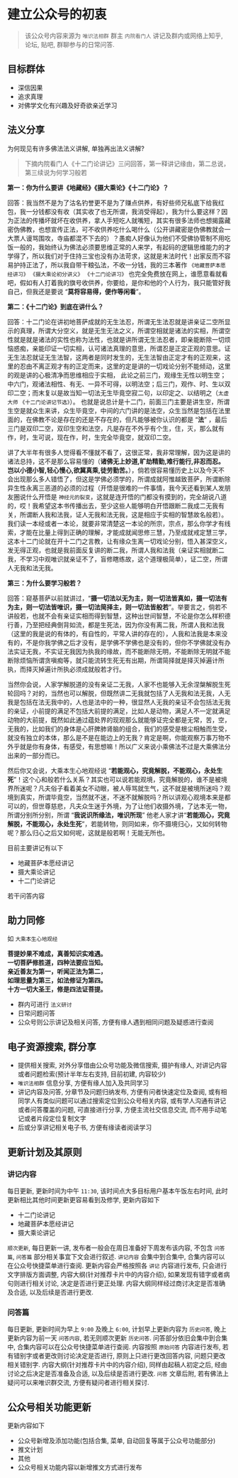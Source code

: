 # 建立公众号的初衷

> 该公众号内容来源为 `唯识法相群` 群主 `内院看门人` 讲记及群内或网络上知乎, 论坛, 贴吧, 群聊参与的日常问答.

## 目标群体

- 深信因果
- 追求真理
- 对佛学文化有兴趣及好奇欲亲近学习

## 法义分享

为何现见有许多佛法法义讲解, 单独再出法义讲解?

> 下摘内院看门人《十二门论讲记》三问回答，第一释讲记缘由，第二总说，第三续说为何学习般若

**第一：你为什么要讲《地藏经》《摄大乘论》《十二门论》？**

回答：我当然不是为了沽名钓誉更不是为了赚点供养，有好些师兄私底下给我红包，我一分钱都没有收（其实收了也无所谓，我消受得起），我为什么要这样？因为正法的传播坏就坏在收供养，拿人手短吃人就嘴短，其实有很多法师也想揭露藏密伪佛教，也想宣传正法，可不收供养吃什么喝什么（公开讲藏密是伪佛教就会一大票人谩骂围攻，寺庙都混不下去的）？愚痴人好像认为他们不受佛协管制不用吃饭一般的，我始终认为佛法必须要思维正常的人来学，有起码的逻辑思维能力的才学得了，所以我们对于住持三宝也没有办法苛求，这就是末法时代！出家反而不容易护持正法了，所以我自带干粮弘法，不收一分钱，我的三本著作 `《地藏菩萨本愿经讲习》` `《摄大乘论初分讲义》` `《十二门论讲习》` 也完全免费放在网上，谁愿意看就看吧，假如有人打着我的旗号收供养，你要给，是你和他的个人行为，我只能管好我自己，但我还是要说 “**莫将容易得，便作等闲看**”。

**第二：《十二门论》到底在讲什么？**

回答：十二门论在讲初地菩萨成就的无生法忍，所谓无生法忍就是讲亲证二空所显示的真理，所谓大分空义，就是无生无法之义，所谓空相就是诸法的实相，所谓空性就是就是诸法的实性也称为法性，也就是讲所谓无生法忍者，即亲能断除一切烦恼惑痴，亲能印证一切实相，认可诸法真理的意思，所谓忍是正定正观的意思。证无生法忍就证无生法智，这两者是同时发生的，无生法智由正定才有的正观来，这里的忍由不离正观才有的正定而来，这里的定是讲的一切戏论分别不能倾动，这里的观是讲的心极清净而思维相应于实相，
此论之前三门，观缘生无性以明生空；中六门，观诸法相性、有无、一异不可得，以明法空；后三门，观作、时、生以双印二空；而末复以是故当知一切法无生毕竟空寂二句，以印定之、以结明之（`太虚大师` `《十二门论讲记节选》`）。
也就是说总计是十二门，前面三门主要是讲生空，所谓生空是就众生来讲，众生毕竟空，中间的六门讲的是法空，众生当然是包括在法里面的，在佛教不论是存在的还是不存在的，但凡能够被你认识的都是 “**法**” ，最后三门是双印二空，双印生空和法空，凡是存在不外乎有个生，住，灭，那么就有作，时，生可说，现在作，时，生完全毕竟空，就双印二空。

讲了大半年有很多人觉得看不懂就不看了，这很正常，我非常理解，因为这是讲的诸法总持，这不是那么容易懂的（**诸佛无上妙道,旷劫精勤,难行能行,非忍而忍。岂以小德小智,轻心慢心,欲冀真乘,徒劳勤苦。**），倘若很容易懂历史上以及今天不会出现那么多人错悟了，但这是学佛必须学的，所谓成就阿惟越致菩萨，所谓断除异生性永离三恶道的必须的过程（开悟是很难的一件事情，我今天还看到某人发朋友圈说什么开悟是 `神经元的裂变`，这就是连开悟的门都没有摸到的，完全胡说八道的，哎！我希望这本书传播出去，至少这些人能够明白开悟跟断二我成二无我有关，所谓断人我和法我，证人无我和法无我，这是相应于实相的智慧故名般若）。
我们读一本经或者一本论，就要非常清楚这一本论的所宗，宗点，那么你学才有线索，才能在比量上得到正确的理解，才能成就闻思修三慧，乃至成就戒定慧三学，这本十二门论就在开十二门之言教，让有缘众生离一切戏论分别，悟入甚深空义，发无得正观，也就是我前面反复讲的断二我，所谓人我和法我（亲证实相就断二我，不学习中观唯识就亲证不了，盲修瞎练故，这个道理极简单），证二空，所谓人无我和法无我。

**第三：为什么要学习般若？**

回答：窥基菩萨以前就讲过，“**摄一切法以无为主，则一切法皆真如，摄一切法有为主，则一切法皆唯识，摄一切法简择主，则一切法皆般若**”。举要言之，倘若不讲般若，也就不会有亲证实相而得到智慧，这种出世间智慧，不论是你怎么样积德行善，乃至把经典倒背如流，都是生死法，因为你没有离二我，所谓人我和法我（这里的我是说的有体的，有自性的，平常人讲的存在的），人我和法我是本来没有的，不是你我学佛之后才没有，是学佛不学佛也是没有的，但你不学佛就没有办法实证无我，不实证无我因为执我的缘故，而不能断除无明，不能断除无明就不能断除烦恼所谓贪嗔痴等，就只能流转生死无有出期，所谓简择就是择灭掉遍计所执，而择灭掉遍计所执必须成就般若才行。

当然你会说，人家学解脱道的没有亲证二无我，人家不也能够入无余涅槃解脱生死轮回吗？对的，当然也可以解脱，但既然讲二无我就包括了人无我和法无我，人无我是包括在法无我中的，人也是法中的一种，很显然人无我的亲证不会包括法无我的亲证，小前提的满足不包括大前提的满足，比如人是动物，满足人不一定就满足动物的大前提，既然如此通过蕴处界的现观那么就能够证完全都是无常，苦，空，无我的，比如我们的身体是心肝脾肺肾脑的组合，我们的感受是根尘相触而生受，就没有独立的本体，那么是不是在能边上的无我？肯定是啊，你能观察万事万物不外乎就是你有身体，有感受，有思想嘛！所以广义来说小乘佛法不过是大乘佛法分出来的一部分而已。

然后你又会说，大乘本生心地观经说 “**若能观心，究竟解脱，不能观心，永处生死**”！这个心和般若什么关系？其实也可以说若能观境，究竟解脱的，谁不是被境界所迷呢？凡夫俗子看着美女不动眼，被人辱骂就生气，这不就是被境所迷吗？观境到真实，所谓毕竟空，当然就不迷，不迷不就解脱吗？所以讲观心观境本来是都可以的，但世尊慈悲，凡夫众生迷于外境，为了让他们收摄外境，了达本无一物，所谓分别所分别，所谓 “**我说识所缘法，唯识所现**” 他老人家才讲“**若能观心，究竟解脱，不能观心，永处生死**”，若能转物，则同如来，你不摄境归心，又如何转物呢？那么归心之后又如何呢，这就是般若啊！无能无所也。

目前主要讲记有以下

- 地藏菩萨本愿经讲记
- 摄大乘论讲记
- 十二门论讲记

若干问答内容

## 助力同修

如 `大乘本生心地观经`

**菩提妙果不难成，真善知识实难遇。**<br />
**一切菩萨修胜道，四种法要应当知。**<br />
**亲近善友为第一，听闻正法为第二，**<br />
**如理思量为第三，如法修证为第四。**<br />
**十方一切大圣王，修是四法证菩提。**<br />

- 群内可进行 `法义研讨`
- 日常问题问答
- 公众号则公示讲记及相关问答, 方便有缘人遇到相同问题及疑惑进行查阅

## 电子资源搜索, 群分享

- 提供相关搜索, 对外分享借由公众号功能及微信搜索, 摄护有缘人, 对讲记内容或者问题检索(预计半年左右支持, 目前初建, 内容较少)
- `唯识法相群` 信息分享, 方便有缘人加入及共同学习
- 讲记内容及问答, 分章节及问题归纳发布, 方便有问者快速定位及查阅, 或有相同学人有类似问题可以通过搜索定位到公众号相关内容, 或有学人沟通有讲记或者问答覆盖的问题, 可直接进行分享, 方便主流社交信息交流, 而不用手动笔记或者片段定位复制文字
- 后或分享讲记相关电子书, 方便有缘读者阅读学习

## 更新计划及其原则

### 讲记内容

每日更新, 更新时间为中午 `11:30`, 该时间点大多目标用户基本午饭左右时间, 此时更新相比其他时间更新更容易看到及修学, 更新内容如下

- 十二门论讲记
- 地藏菩萨本愿经讲记
- 摄大乘论讲记

`顺次更新`, 每日更新一讲, 发布者一般会在周日准备好下周发布该内容, 不包含 `问答篇`, `问答篇` 部分相关事宜下文会进行叙述. `讲记内容` 会集中到合集中, 合集内容可以在公众号快捷菜单进行查阅. 更新内容会严格按照各 `讲记` 内容进行发布, 只会进行文字排版方面调整, 内容大纲(针对推荐卡片中的内容介绍), 如果发现有错字或者病句则进行相关讨论, 决定是否进行更正处理. 内容大纲同样经过商讨决定是否准确及合适, 以及后续是否进行更改.

### 问答篇

每日更新, 更新时间为早上 `9:00` 及晚上 `6:00`, 计划早上更新内容为 `历史问答`, 晚上更新内容为前一天 `问答内容`, 若无则顺次更新 `历史问答`. 问答部分依旧会集中到合集中, 合集内容可以在公众号快捷菜单进行查阅. 内容按照 `原始问答` 内容进行发布, 若有错别字或者更改则讨论决定是否进行, 原则上只进行更改回答内容, 问题只更改相关错别字. 内容大纲(针对推荐卡片中的内容介绍), 同样由起稿人初定之后, 经由讨论之后决定是否准备及合适, 以及后续是否进行更改. `问答` 文章后附, 若有佛法上疑问可以来唯识群交流, 方便有疑问者进行相关探讨.

## 公众号相关功能更新

更新内容如下

- 公众号新增及添加功能(包括合集, 菜单, 自动回复等属于公众号功能部分)
- 推文计划
- 其他
- 公众号相关功能内容以新增推文方式进行发布

